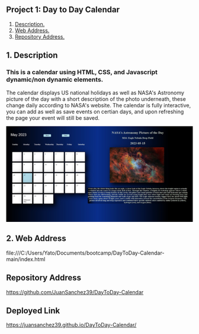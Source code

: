 ## Project 1: Day to Day Calendar

1. [ Description. ](#desc)
2. [ Web Address. ](#webadd)
3. [ Repository Address. ](#repoadd)

<a name="desc"></a>

## 1. Description

### This is a calendar using HTML, CSS, and Javascript dynamic/non dynamic elements.

The calendar displays US national holidays as well as NASA's Astronomy picture of the day with a short description of the photo underneath, these change daily according to NASA's website. The calendar is fully interactive, you can add as well as save events on certian days, and upon refreshing the page your event will still be saved.

![Top-Page-Area](website.jpg)

<a name="webadd"></a>

## 2. Web Address

file:///C:/Users/Yato/Documents/bootcamp/DayToDay-Calendar-main/index.html

<a name="repoadd"></a>

## Repository Address

https://github.com/JuanSanchez39/DayToDay-Calendar

## Deployed Link
https://juansanchez39.github.io/DayToDay-Calendar/
